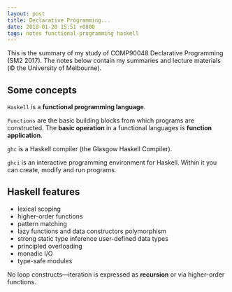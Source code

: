 ```yaml
---
layout: post
title: Declarative Programming...
date: 2018-01-20 15:51 +0800
tags: notes functional-programming haskell
---
```


This is the summary of my study of COMP90048 Declarative Programming (SM2 2017).
The notes below contain my summaries and lecture materials (&copy; the University of Melbourne).

## Some concepts

`Haskell` is a **functional programming language**.

`Functions` are the basic building blocks from which programs are constructed.
The **basic operation** in a functional languages is **function application**.

`ghc` is a Haskell compiler (the Glasgow Haskell Compiler).

`ghci` is an interactive programming environment for Haskell. Within it you can create, modify and run programs.

## Haskell features

* lexical scoping
* higher-order functions
* pattern matching
* lazy functions and data constructors polymorphism
* strong static type inference user-defined data types
* principled overloading
* monadic I/O
* type-safe modules

No loop constructs—iteration is expressed as **recursion** or via higher-order functions.